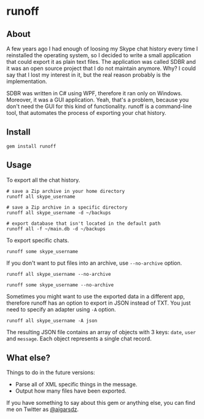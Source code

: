 # runoff
## About

A few years ago I had enough of loosing my Skype chat history every time I reinstalled the operating system, so I decided to write a small application that could export it as plain text files. The application was called SDBR and it was an open source project that I do not  maintain anymore. Why? I could say that I lost my interest in it, but the real reason probably is the implementation.

SDBR was written in C# using WPF, therefore it ran only on Windows. Moreover, it was a GUI application. Yeah, that's a problem, because you don't need the GUI for this kind of functionality. runoff is a command-line tool, that automates the process of exporting your chat history.

## Install

    gem install runoff

## Usage

To export all the chat history.

    # save a Zip archive in your home directory
    runoff all skype_username

    # save a Zip archive in a specific directory
    runoff all skype_username -d ~/backups

    # export database that isn't located in the default path
    runoff all -f ~/main.db -d ~/backups

To export specific chats.

    runoff some skype_username

If you don't want to put files into an archive, use `--no-archive` option.

    runoff all skype_username --no-archive

    runoff some skype_username --no-archive

Sometimes you might want to use the exported data in a different app, therefore runoff has an option to export in JSON instead of TXT. You just need to specify an adapter using `-A` option.

    runoff all skype_username -A json

The resulting JSON file contains an array of objects with 3 keys: `date`, `user` and `message`. Each object represents a single chat record.

## What else?

Things to do in the future versions:

- Parse all of XML specific things in the message.
- Output how many files have been exported.

If you have something to say about this gem or anything else, you can find me on Twitter as [@aigarsdz](http://twitter.com/aigarsdz "@aigarsdz").
